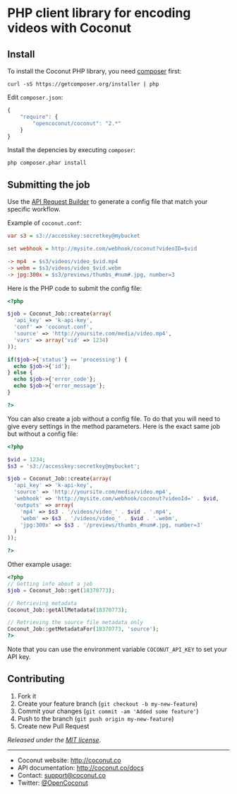 # PHP client library for encoding videos with Coconut

## Install

To install the Coconut PHP library, you need [composer](http://getcomposer.org) first:

```console
curl -sS https://getcomposer.org/installer | php
```

Edit `composer.json`:

```javascript
{
    "require": {
        "opencoconut/coconut": "2.*"
    }
}
```

Install the depencies by executing `composer`:

```console
php composer.phar install
```

## Submitting the job

Use the [API Request Builder](https://app.coconut.co/job/new) to generate a config file that match your specific workflow.

Example of `coconut.conf`:

```ini
var s3 = s3://accesskey:secretkey@mybucket

set webhook = http://mysite.com/webhook/coconut?videoID=$vid

-> mp4  = $s3/videos/video_$vid.mp4
-> webm = $s3/videos/video_$vid.webm
-> jpg:300x = $s3/previews/thumbs_#num#.jpg, number=3
```

Here is the PHP code to submit the config file:

```php
<?php

$job = Coconut_Job::create(array(
  'api_key' => 'k-api-key',
  'conf' => 'coconut.conf',
  'source' => 'http://yoursite.com/media/video.mp4',
  'vars' => array('vid' => 1234)
));

if($job->{'status'} == 'processing') {
  echo $job->{'id'};
} else {
  echo $job->{'error_code'};
  echo $job->{'error_message'};
}

?>
```

You can also create a job without a config file. To do that you will need to give every settings in the method parameters. Here is the exact same job but without a config file:

```php
<?php

$vid = 1234;
$s3 = 's3://accesskey:secretkey@mybucket';

$job = Coconut_Job::create(array(
  'api_key' => 'k-api-key',
  'source' => 'http://yoursite.com/media/video.mp4',
  'webhook' => 'http://mysite.com/webhook/coconut?videoId=' . $vid,
  'outputs' => array(
    'mp4' => $s3 . '/videos/video_' . $vid . '.mp4',
    'webm' => $s3 . '/videos/video_' . $vid . '.webm',
    'jpg:300x' => $s3 . '/previews/thumbs_#num#.jpg, number=3'
  )
));

?>
```

Other example usage:

```php
<?php
// Getting info about a job
$job = Coconut_Job::get(18370773);

// Retrieving metadata
Coconut_Job::getAllMetadata(18370773);

// Retrieving the source file metadata only
Coconut_Job::getMetadataFor(18370773, 'source');
?>
```

Note that you can use the environment variable `COCONUT_API_KEY` to set your API key.

## Contributing

1. Fork it
2. Create your feature branch (`git checkout -b my-new-feature`)
3. Commit your changes (`git commit -am 'Added some feature'`)
4. Push to the branch (`git push origin my-new-feature`)
5. Create new Pull Request


*Released under the [MIT license](http://www.opensource.org/licenses/mit-license.php).*

---

* Coconut website: http://coconut.co
* API documentation: http://coconut.co/docs
* Contact: [support@coconut.co](mailto:support@coconut.co)
* Twitter: [@OpenCoconut](http://twitter.com/opencoconut)
